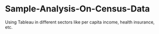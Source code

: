 # Sample-Analysis-On-Census-Data
Using Tableau
in different sectors like per capita income, health insurance, etc.
